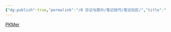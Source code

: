 ```yaml
---
{"dg-publish":true,"permalink":"/0 日记与提升/笔记技巧/笔记社区/","title":"笔记社区"}
---
```



[PKMer](https://pkmer.cn/)